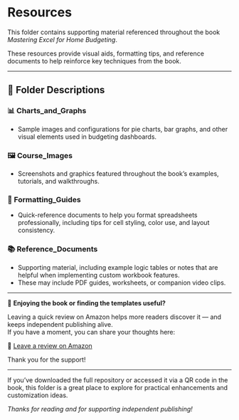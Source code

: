 # Resources

This folder contains supporting material referenced throughout the book *Mastering Excel for Home Budgeting*.

These resources provide visual aids, formatting tips, and reference documents to help reinforce key techniques from the book.

---

## 📁 Folder Descriptions

### 📊 Charts_and_Graphs
- Sample images and configurations for pie charts, bar graphs, and other visual elements used in budgeting dashboards.

### 🖼️ Course_Images
- Screenshots and graphics featured throughout the book’s examples, tutorials, and walkthroughs.

### 🧼 Formatting_Guides
- Quick-reference documents to help you format spreadsheets professionally, including tips for cell styling, color use, and layout consistency.

### 📚 Reference_Documents
- Supporting material, including example logic tables or notes that are helpful when implementing custom workbook features.
- These may include PDF guides, worksheets, or companion video clips.

---

💬 **Enjoying the book or finding the templates useful?**

Leaving a quick review on Amazon helps more readers discover it — and keeps independent publishing alive.  
If you have a moment, you can share your thoughts here:

🌟 [Leave a review on Amazon](https://www.amazon.com.au/review/create-review?&asin=B0FF377S6T)

Thank you for the support!

---

If you’ve downloaded the full repository or accessed it via a QR code in the book, this folder is a great place to explore for practical enhancements and customization ideas.

*Thanks for reading and for supporting independent publishing!*
